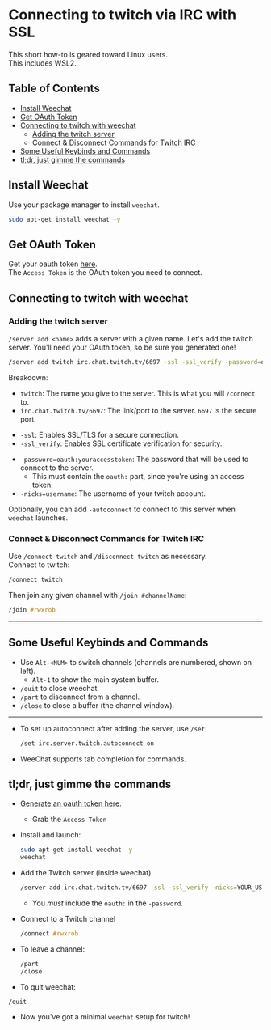 
# Connecting to twitch via IRC with SSL
This short how-to is geared toward Linux users.  
This includes WSL2.  


## Table of Contents
* [Install Weechat](#install-weechat) 
* [Get OAuth Token](#get-oauth-token) 
* [Connecting to twitch with weechat](#connecting-to-twitch-with-weechat) 
    * [Adding the twitch server](#adding-the-twitch-server) 
    * [Connect & Disconnect Commands for Twitch IRC](#connect--disconnect-commands-for-twitch-irc) 
* [Some Useful Keybinds and Commands](#some-useful-keybinds-and-commands) 
* [tl;dr, just gimme the commands](#tldr-just-gimme-the-commands) 



## Install Weechat
Use your package manager to install `weechat`.
```bash
sudo apt-get install weechat -y
```

## Get OAuth Token
Get your oauth token [here](https://twitchtokengenerator.com/).  
The `Access Token` is the OAuth token you need to connect.  


## Connecting to twitch with weechat

### Adding the twitch server

`/server add <name>` adds a server with a given name. 
Let's add the twitch server. You'll need your OAuth token, so be sure you generated one!  
```bash
/server add twitch irc.chat.twitch.tv/6697 -ssl -ssl_verify -password=oauth:youraccesstoken -nicks=yourusername
```

Breakdown:  
* `twitch`: The name you give to the server. This is what you will `/connect` to.  
* `irc.chat.twitch.tv/6697`: The link/port to the server. `6697` is the secure port.  
- `-ssl`: Enables SSL/TLS for a secure connection.
- `-ssl_verify`: Enables SSL certificate verification for security.
* `-password=oauth:youraccesstoken`: The password that will be used to connect to the server.  
    * This must contain the `oauth:` part, since you're using an access token.  
* `-nicks=username`: The username of your twitch account.  

Optionally, you can add `-autoconnect` to connect to this server when `weechat` launches.  

### Connect & Disconnect Commands for Twitch IRC
Use `/connect twitch` and `/disconnect twitch` as necessary.  
Connect to twitch:
```bash
/connect twitch
```

Then join any given channel with `/join #channelName`:
```css
/join #rwxrob
```

---

## Some Useful Keybinds and Commands

* Use `Alt-<NUM>` to switch channels (channels are numbered, shown on left). 
    * `Alt-1` to show the main system buffer.  
* `/quit` to close weechat
* `/part` to disconnect from a channel.
* `/close` to close a buffer (the channel window). 

---

* To set up autoconnect after adding the server, use `/set`:
  ```bash
  /set irc.server.twitch.autoconnect on
  ```
* WeeChat supports tab completion for commands.  


## tl;dr, just gimme the commands
* [Generate an oauth token here](https://twitchtokengenerator.com/).  
    * Grab the `Access Token`

* Install and launch:
  ```bash
  sudo apt-get install weechat -y
  weechat
  ```

* Add the Twitch server (inside weechat)
  ```bash
  /server add irc.chat.twitch.tv/6697 -ssl -ssl_verify -nicks=YOUR_USERNAME -password=oauth:YOUR_TOKEN -autoconnect
  ```
    * You *must* include the `oauth:` in the `-password`.  

* Connect to a Twitch channel
  ```css
  /connect #rwxrob
  ```

* To leave a channel:
  ```bash
  /part
  /close
  ```
* To quit weechat:
```bash
/quit
```

* Now you've got a minimal `weechat` setup for twitch!


